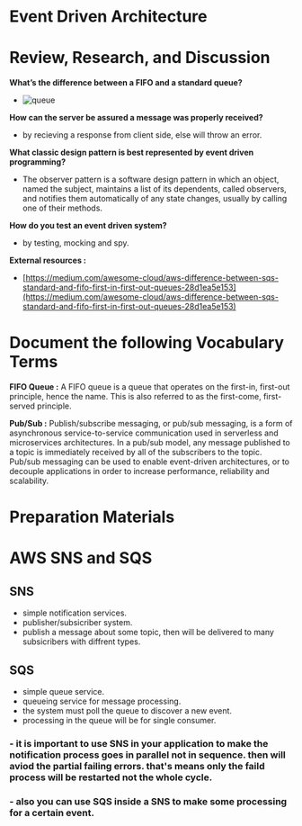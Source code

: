 # Event Driven Architecture

# Review, Research, and Discussion

**What’s the difference between a FIFO and a standard queue?**

- ![queue](https://miro.medium.com/max/2000/1*hUmRcqAz9_M2GZrY-F1TtA.png)

**How can the server be assured a message was properly received?**

- by recieving a response from client side, else will throw an error.

**What classic design pattern is best represented by event driven programming?**

- The observer pattern is a software design pattern in which an object, named the subject, maintains a list of its dependents, called observers, and notifies them automatically of any state changes, usually by calling one of their methods.

**How do you test an event driven system?**

- by testing, mocking and spy.

**External resources :**

- [https://medium.com/awesome-cloud/aws-difference-between-sqs-standard-and-fifo-first-in-first-out-queues-28d1ea5e153](https://medium.com/awesome-cloud/aws-difference-between-sqs-standard-and-fifo-first-in-first-out-queues-28d1ea5e153)

# Document the following Vocabulary Terms

**FIFO Queue :** A FIFO queue is a queue that operates on the first-in, first-out principle, hence the name. This is also referred to as the first-come, first-served principle.

**Pub/Sub :** Publish/subscribe messaging, or pub/sub messaging, is a form of asynchronous service-to-service communication used in serverless and microservices architectures. In a pub/sub model, any message published to a topic is immediately received by all of the subscribers to the topic. Pub/sub messaging can be used to enable event-driven architectures, or to decouple applications in order to increase performance, reliability and scalability.

# Preparation Materials

# AWS SNS and SQS

## SNS

- simple notification services.
- publisher/subsicriber system.
- publish a message about some topic, then will be delivered to many subsicribers with diffrent types.

## SQS

- simple queue service.
- queueing service for message processing.
- the system must poll the queue to discover a new event.
- processing in the queue will be for single consumer.

### - it is important to use SNS in your application to make the notification process goes in parallel not in sequence. then will aviod the partial failing errors. that's means only the faild process will be restarted not the whole cycle.

### - also you can use SQS inside a SNS to make some processing for a certain event.
